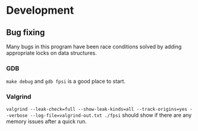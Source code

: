 # Development

## Bug fixing
Many bugs in this program have been race conditions solved by adding appropriate
locks on data structures.

### GDB
`make debug` and `gdb fpsi` is a good place to start.

### Valgrind
`valgrind --leak-check=full --show-leak-kinds=all --track-origins=yes --verbose --log-file=valgrind-out.txt ./fpsi`
should show if there are any memory issues after a quick run.
